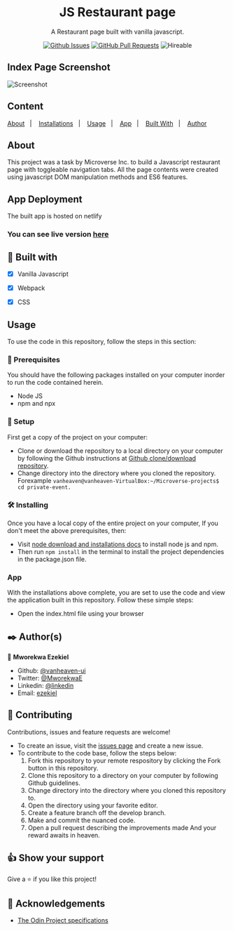 <div align="center">
  <h1><b>JS Restaurant page</b></h1>

A Restaurant page built with vanilla javascript.
  
[![Github Issues](https://img.shields.io/badge/GitHub-Issues-orange)](https://github.com/vanheaven-ui/js-restaurant-page/pull/1)
[![GitHub Pull Requests](https://img.shields.io/badge/GitHub-Pull%20Requests-blue)](https://github.com/vanheaven-ui/js-restaurant-page/pull/1)
![Hireable](https://img.shields.io/badge/Hirable-Yes-orange)

</div>


## Index Page Screenshot</h2>


![Screenshot](src/images/screenshot.gif)

## Content

<a text-align="center" href="#about">About</a>&nbsp;&nbsp;&nbsp;|&nbsp;&nbsp;&nbsp;
<a href="#ins">Installations</a>&nbsp;&nbsp;&nbsp;|&nbsp;&nbsp;&nbsp;
<a href="#usage">Usage</a>&nbsp;&nbsp;&nbsp;|&nbsp;&nbsp;&nbsp;
<a href="#app">App</a>&nbsp;&nbsp;&nbsp;|&nbsp;&nbsp;&nbsp;
<a href="#with">Built With</a>&nbsp;&nbsp;&nbsp;|&nbsp;&nbsp;&nbsp;
<a href="#author">Author</a>


## About <a name = "about"></a>
This project was a task by Microverse Inc. to build a Javascript restaurant page with toggleable navigation tabs. All the page contents were created using javascript DOM manipulation methods and ES6 features. 

## App Deployment
The built app is hosted on netlify <br />

### You can see live version [here](https://cocky-noyce-8717b0.netlify.app/)

## 🔧 Built with<a name = "with"></a>

  - [x] Vanilla Javascript
  - [x] Webpack
  - [x] CSS


## Usage <a name = "usage"></a>
To use the code in this repository, follow the steps in this section:

### 🔨 Prerequisites
 You should have the following packages installed on your computer inorder to run the code contained herein.

- Node JS 
- npm and npx

### 🔨 Setup
First get a copy of the project on your computer:

- Clone or download the repository to a local directory on your computer by following the Github instructions at [Github clone/download repository](https://docs.github.com/en/enterprise/2.13/user/articles/cloning-a-repository).
- Change directory into the directory where you cloned the repository. Forexample ``vanheaven@vanheaven-VirtualBox:~/Microverse-projects$ cd private-event.``

### 🛠 Installing <a name = "ins"></a>
Once you have a local copy of the entire project on your computer,
If you don't meet the above prerequisites, then:

- Visit [node download and installations docs](https://docs.npmjs.com/downloading-and-installing-node-js-and-npm) to install node js and npm.
- Then  run `npm install` in the terminal to install the project dependencies in the package.json file.

###  App <a name = "app"></a>
With the installations above complete, you are set to use the code and view the application built in this repository. Follow these simple steps:


- Open the index.html file using your browser

## ✒️  Author(s) <a name = "author"></a>

👤 **Mworekwa Ezekiel**

- Github: [@vanheaven-ui](https://github.com/vanheaven-ui)
- Twitter: [@MworekwaE](https://twitter.com/MworekwaE)
- Linkedin: [@linkedin](https://www.linkedin.com/in/vanheaven/)
- Email: [ezekiel](mailto:vanheaven6@gmail.com)

## 🤝 Contributing

Contributions, issues and feature requests are welcome!

- To create an issue, visit the [issues page](https://github.com/vanheaven-ui/events/issues) and create a new issue.
- To contribute to the code base, follow the steps below:
  1. Fork this repository to your remote respository by clicking the Fork button in this repository.
  2. Clone this repository to a directory on your computer by following Github guidelines.
  3. Change directory into the directory where you cloned this repository to.
  4. Open the directory using your favorite editor.
  5. Create a feature branch off the develop branch.
  5. Make and commit the nuanced code.
  6. Open a pull request describing the improvements made
And your reward awaits in heaven.


## 👍 Show your support

Give a ⭐️ if you like this project!

## :clap: Acknowledgements
- [The Odin Project specifications](https://www.theodinproject.com/courses/javascript/lessons/restaurant-page)
